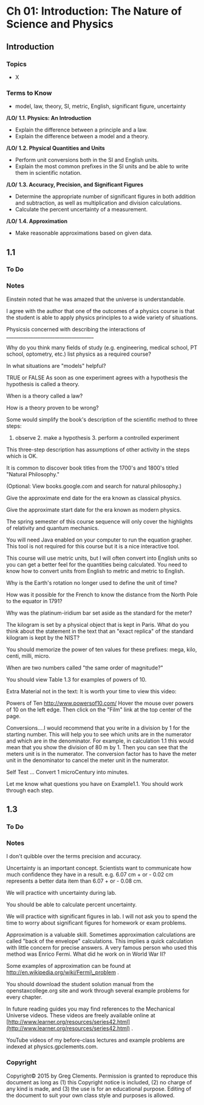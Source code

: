 # Ch 01: Introduction: The Nature of Science and Physics

## Introduction

### Topics

- X

### Terms to Know

- model, law, theory, SI, metric, English, significant figure, uncertainty

**/LO/**  **1.1. Physics: An Introduction**

- Explain the difference between a principle and a law.
- Explain the difference between a model and a theory.

**/LO/**  **1.2. Physical Quantities and Units**

- Perform unit conversions both in the SI and English units.
- Explain the most common prefixes in the SI units and be able to write them in scientific notation.

**/LO/**  **1.3. Accuracy, Precision, and Significant Figures**

- Determine the appropriate number of significant figures in both addition and subtraction, as well as multiplication and division calculations.
- Calculate the percent uncertainty of a measurement.

**/LO/**  **1.4. Approximation**

- Make reasonable approximations based on given data.

## 1.1

### To Do

### Notes

Einstein noted that he was amazed that the universe is understandable.

I agree with the author that one of the outcomes of a physics course is that the student is able to apply physics principles to a wide variety of situations.

Physicsis concerned with describing the interactions of \_\_\_\_\_\_\_\_\_\_\_\_\_\_\_\_\_\_\_\_\_\_\_\_\_\_\_\_\_\_\_\_\_\_\_\_

Why do you think many fields of study (e.g. engineering, medical school, PT school, optometry, etc.) list physics as a required course?

In what situations are &quot;models&quot; helpful?

TRUE or FALSE As soon as one experiment agrees with a hypothesis the hypothesis is called a theory.

When is a theory called a law?

How is a theory proven to be wrong?

Some would simplify the book&#39;s description of the scientific method to three steps:

1. observe 2. make a hypothesis 3. perform a controlled experiment

This three-step description has assumptions of other activity in the steps which is OK.

It is common to discover book titles from the 1700&#39;s and 1800&#39;s titled &quot;Natural Philosophy.&quot;

(Optional: View books.google.com and search for natural philosophy.)

Give the approximate end date for the era known as classical physics.

Give the approximate start date for the era known as modern physics.

The spring semester of this course sequence will only cover the highlights of relativity and quantum mechanics.

 You will need Java enabled on your computer to run the equation grapher. This tool is not required for this course but it is a nice interactive tool.

This course will use metric units, but I will often convert into English units so you can get a better feel for the quantities being calculated. You need to know how to convert units from English to metric and metric to English.

Why is the Earth&#39;s rotation no longer used to define the unit of time?

How was it possible for the French to know the distance from the North Pole to the equator in 1791?

Why was the platinum-iridium bar set aside as the standard for the meter?

The kilogram is set by a physical object that is kept in Paris. What do you think about the statement in the text that an &quot;exact replica&quot; of the standard kilogram is kept by the NIST?

You should memorize the power of ten values for these prefixes: mega, kilo, centi, milli, micro.

When are two numbers called &quot;the same order of magnitude?&quot;

You should view Table 1.3 for examples of powers of 10.

Extra Material not in the text: It is worth your time to view this video:

Powers of Ten http://www.powersof10.com/ Hover the mouse over powers of 10 on the left edge. Then click on the &quot;Film&quot; link at the top center of the page.

Conversions....I would recommend that you write in a division by 1 for the starting number. This will help you to see which units are in the numerator and which are in the denominator. For example, in calculation 1.1 this would mean that you show the division of 80 m by 1. Then you can see that the meters unit is in the numerator. The conversion factor has to have the meter unit in the denominator to cancel the meter unit in the numerator.

Self Test ... Convert 1 microCentury into minutes.

Let me know what questions you have on Example1.1. You should work through each step.

## 1.3

### To Do

### Notes

I don&#39;t quibble over the terms precision and accuracy.

Uncertainty is an important concept. Scientists want to communicate how much confidence they have in a result. e.g. 6.07 cm + or - 0.02 cm represents a better data item than 6.07 + or - 0.08 cm.

We will practice with uncertainty during lab.

You should be able to calculate percent uncertainty.

We will practice with significant figures in lab. I will not ask you to spend the time to worry about significant figures for homework or exam problems.

Approximation is a valuable skill. Sometimes approximation calculations are called &quot;back of the envelope&quot; calculations. This implies a quick calculation with little concern for precise answers. A very famous person who used this method was Enrico Fermi. What did he work on in World War II?

Some examples of approximation can be found at http://en.wikipedia.org/wiki/Fermi\_problem .

You should download the student solution manual from the openstaxcollege.org site and work through several example problems for every chapter.

In future reading guides you may find references to the Mechanical Universe videos. These videos are freely available online at [http://www.learner.org/resources/series42.html](http://www.learner.org/resources/series42.html) .

YouTube videos of my before-class lectures and example problems are indexed at physics.gpclements.com.

### Copyright

Copyright© 2015 by Greg Clements. Permission is granted to reproduce this document as long as \(1\) this Copyright notice is included, \(2\) no charge of any kind is made, and \(3\) the use is for an educational purpose. Editing of the document to suit your own class style and purposes is allowed.

# 